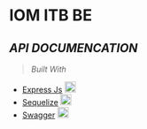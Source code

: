 # **IOM ITB BE**
## _API DOCUMENCATION_

> _Built With_
- [Express Js](https://expressjs.com/) <img src="https://cdn.jsdelivr.net/gh/devicons/devicon@latest/icons/express/express-original.svg" width="20" height="20"/>
- [Sequelize](https://sequelize.org/) <img src="https://cdn.jsdelivr.net/gh/devicons/devicon@latest/icons/sequelize/sequelize-original.svg" width="20" height="20"/>
- [Swagger](https://swagger.io/) <img src="https://cdn.jsdelivr.net/gh/devicons/devicon@latest/icons/swagger/swagger-original.svg" width="20" height="20"/>
